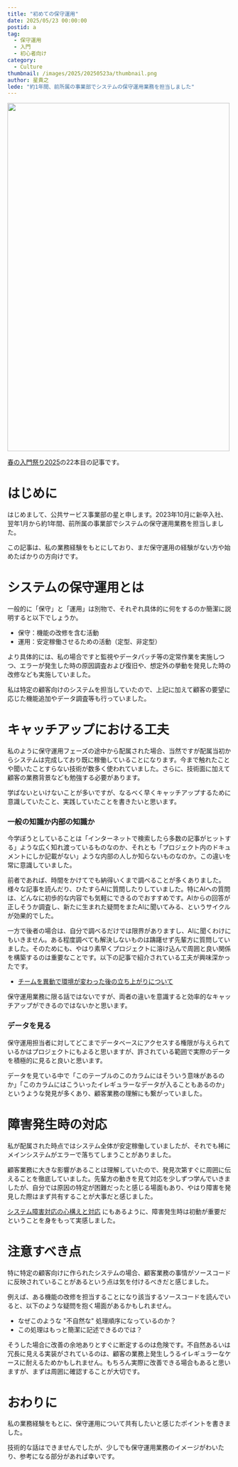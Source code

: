 ```yaml
---
title: "初めての保守運用"
date: 2025/05/23 00:00:00
postid: a
tag:
  - 保守運用
  - 入門
  - 初心者向け
category:
  - Culture
thumbnail: /images/2025/20250523a/thumbnail.png
author: 星貴之
lede: "約1年間、前所属の事業部でシステムの保守運用業務を担当しました"
---
```


<img src="/images/2025/20250523a/undraw_learning_qt7d.png" alt="" width="500" height="784">

[春の入門祭り2025](/articles/20250413a/)の22本目の記事です。

# はじめに

はじめまして、公共サービス事業部の星と申します。2023年10月に新卒入社、翌年1月から約1年間、前所属の事業部でシステムの保守運用業務を担当しました。

この記事は、私の業務経験をもとにしており、まだ保守運用の経験がない方や始めたばかりの方向けです。

#  システムの保守運用とは

一般的に「保守」と「運用」は別物で、それぞれ具体的に何をするのか簡潔に説明すると以下でしょうか。

- 保守：機能の改修を含む活動
- 運用：安定稼働させるための活動（定型、非定型）

より具体的には、私の場合ですと監視やデータパッチ等の定常作業を実施しつつ、エラーが発生した時の原因調査および復旧や、想定外の挙動を発見した時の改修なども実施していました。

私は特定の顧客向けのシステムを担当していたので、上記に加えて顧客の要望に応じた機能追加やデータ調査等も行っていました。

# キャッチアップにおける工夫

私のように保守運用フェーズの途中から配属された場合、当然ですが配属当初からシステムは完成しており既に稼働していることになります。今まで触れたことや聞いたことすらない技術が数多く使われていました。さらに、技術面に加えて顧客の業務背景なども勉強する必要があります。

学ばないといけないことが多いですが、なるべく早くキャッチアップするために意識していたこと、実践していたことを書きたいと思います。

### 一般の知識か内部の知識か

今学ぼうとしていることは「インターネットで検索したら多数の記事がヒットする」ような広く知れ渡っているものなのか、それとも「プロジェクト内のドキュメントにしか記載がない」ような内部の人しか知らないものなのか。この違いを常に意識していました。

前者であれば、時間をかけてでも納得いくまで調べることが多くありました。様々な記事を読んだり、ひたすらAIに質問したりしていました。特にAIへの質問は、どんなに初歩的な内容でも気軽にできるのでおすすめです。AIからの回答が正しそうか調査し、新たに生まれた疑問をまたAIに聞いてみる、というサイクルが効果的でした。

一方で後者の場合は、自分で調べるだけでは限界がありますし、AIに聞くわけにもいきません。ある程度調べても解決しないものは躊躇せず先輩方に質問していました。そのためにも、やはり素早くプロジェクトに溶け込んで周囲と良い関係を構築するのは重要なことです。以下の記事で紹介されている工夫が興味深かったです。

- [チームを異動で環境が変わった後の立ち上がりについて](/articles/20250423a/)

保守運用業務に限る話ではないですが、両者の違いを意識すると効率的なキャッチアップができるのではないかと思います。

### データを見る

保守運用担当者に対してどこまでデータベースにアクセスする権限が与えられているかはプロジェクトにもよると思いますが、許されている範囲で実際のデータを積極的に見ると良いと思います。

データを見ている中で「このテーブルのこのカラムにはそういう意味があるのか」「このカラムにはこういったイレギュラーなデータが入ることもあるのか」というような発見が多くあり、顧客業務の理解にも繋がっていました。

# 障害発生時の対応

私が配属された時点ではシステム全体が安定稼働していましたが、それでも稀にメインシステムがエラーで落ちてしまうことがありました。

顧客業務に大きな影響があることは理解していたので、発見次第すぐに周囲に伝えることを徹底していました。先輩方の動きを見て対応を少しずつ学んでいきましたが、自分では原因の特定が困難だったと感じる場面もあり、やはり障害を発見した際はまず共有することが大事だと感じました。

[システム障害対応の心構えと対応](/articles/20210202/) にもあるように、障害発生時は初動が重要だということを身をもって実感しました。

# 注意すべき点

特に特定の顧客向けに作られたシステムの場合、顧客業務の事情がソースコードに反映されていることがあるという点は気を付けるべきだと感じました。

例えば、ある機能の改修を担当することになり該当するソースコードを読んでいると、以下のような疑問を抱く場面があるかもしれません。

- なぜこのような "不自然な" 処理順序になっているのか？
- この処理はもっと簡潔に記述できるのでは？

そうした場合に改善の余地ありとすぐに断定するのは危険です。不自然あるいは冗長に見える実装がされているのは、顧客の業務上発生しうるイレギュラーなケースに耐えるためかもしれません。もちろん実際に改善できる場合もあると思いますが、まずは周囲に確認することが大切です。

# おわりに

私の業務経験をもとに、保守運用について共有したいと感じたポイントを書きました。

技術的な話はできませんでしたが、少しでも保守運用業務のイメージがわいたり、参考になる部分があれば幸いです。
